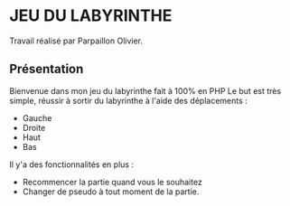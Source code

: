 # JEU DU LABYRINTHE

Travail réalisé par Parpaillon Olivier.

## Présentation

Bienvenue dans mon jeu du labyrinthe fait à 100% en PHP
Le but est très simple, réussir à sortir du labyrinthe à l'aide des déplacements :

- Gauche
- Droite
- Haut
- Bas

Il y'a des fonctionnalités en plus :

- Recommencer la partie quand vous le souhaitez
- Changer de pseudo à tout moment de la partie.